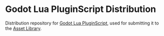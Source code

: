 # Godot Lua PluginScript Distribution
Distribution repository for [Godot Lua PluginScript](https://github.com/gilzoide/godot-lua-pluginscript),
used for submitting it to the [Asset Library](https://godotengine.org/asset-library/asset).
